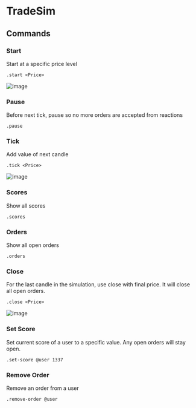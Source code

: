 # TradeSim

## Commands

### Start
Start at a specific price level

```.start <Price>```

![image](https://github.com/olibanjoli/TradeSim/assets/1844103/73f3ebdc-34c5-4042-88c7-f5745b80f984)

### Pause
Before next tick, pause so no more orders are accepted from reactions

```.pause```

### Tick
Add value of next candle

```.tick <Price>```

![image](https://github.com/olibanjoli/TradeSim/assets/1844103/b9fce50a-445f-454a-b60c-6d3fec914cc8)

### Scores
Show all scores

```.scores```

### Orders
Show all open orders

```.orders```

### Close
For the last candle in the simulation, use close with final price. It will close all open orders.

```.close <Price>```

![image](https://github.com/olibanjoli/TradeSim/assets/1844103/94741daa-c20c-448c-8edc-64b55c92809c)

### Set Score
Set current score of a user to a specific value. Any open orders will stay open.

```.set-score @user 1337```

### Remove Order
Remove an order from a user

```.remove-order @user```
